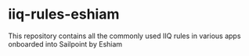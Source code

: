 # iiq-rules-eshiam
This repository contains all the commonly used IIQ rules in various apps onboarded into Sailpoint by Eshiam
